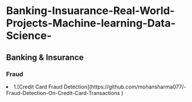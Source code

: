 # Banking-Insuarance-Real-World-Projects-Machine-learning-Data-Science-

<h2>Banking & Insurance</h2>
<h3>Fraud</h3>
<p>
  <li>
1.[Credit Card Fraud Detection](https://github.com/mohansharma077/-Fraud-Detection-On-Credit-Card-Transactions )</li>
</p>
